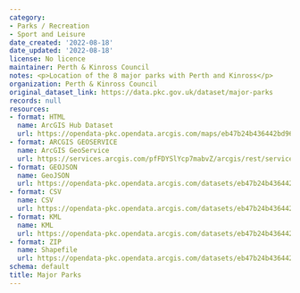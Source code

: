 ```yaml
---
category:
- Parks / Recreation
- Sport and Leisure
date_created: '2022-08-18'
date_updated: '2022-08-18'
license: No licence
maintainer: Perth & Kinross Council
notes: <p>Location of the 8 major parks with Perth and Kinross</p>
organization: Perth & Kinross Council
original_dataset_link: https://data.pkc.gov.uk/dataset/major-parks
records: null
resources:
- format: HTML
  name: ArcGIS Hub Dataset
  url: https://opendata-pkc.opendata.arcgis.com/maps/eb47b24b436442bd96c520aecc26ae72_0
- format: ARCGIS GEOSERVICE
  name: ArcGIS GeoService
  url: https://services.arcgis.com/pfFDYSlYcp7mabvZ/arcgis/rest/services/Major_Parks/FeatureServer/0
- format: GEOJSON
  name: GeoJSON
  url: https://opendata-pkc.opendata.arcgis.com/datasets/eb47b24b436442bd96c520aecc26ae72_0.geojson?outSR=%7B%22latestWkid%22%3A27700%2C%22wkid%22%3A27700%7D
- format: CSV
  name: CSV
  url: https://opendata-pkc.opendata.arcgis.com/datasets/eb47b24b436442bd96c520aecc26ae72_0.csv?outSR=%7B%22latestWkid%22%3A27700%2C%22wkid%22%3A27700%7D
- format: KML
  name: KML
  url: https://opendata-pkc.opendata.arcgis.com/datasets/eb47b24b436442bd96c520aecc26ae72_0.kml?outSR=%7B%22latestWkid%22%3A27700%2C%22wkid%22%3A27700%7D
- format: ZIP
  name: Shapefile
  url: https://opendata-pkc.opendata.arcgis.com/datasets/eb47b24b436442bd96c520aecc26ae72_0.zip?outSR=%7B%22latestWkid%22%3A27700%2C%22wkid%22%3A27700%7D
schema: default
title: Major Parks
---
```

